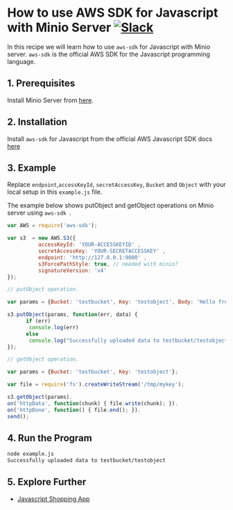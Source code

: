 # How to use AWS SDK for Javascript with Minio Server [![Slack](https://slack.minio.io/slack?type=svg)](https://slack.minio.io)

In this recipe we will learn how to use `aws-sdk` for Javascript with Minio server. `aws-sdk` is the official AWS SDK for the Javascript programming language.

## 1. Prerequisites

Install Minio Server from [here](http://docs.minio.io/docs/minio-quickstart-guide).

## 2. Installation

Install `aws-sdk` for Javascript from the official AWS Javascript SDK docs [here](http://docs.aws.amazon.com/AWSJavaScriptSDK/guide/)

## 3. Example

Replace ``endpoint``,``accessKeyId``, ``secretAccessKey``, ``Bucket`` and ``Object`` with your local setup in this ``example.js`` file.

The example below shows putObject and getObject operations on Minio server using `aws-sdk `.

```javascript
var AWS = require('aws-sdk');

var s3  = new AWS.S3({
          accessKeyId: 'YOUR-ACCESSKEYID' ,
          secretAccessKey: 'YOUR-SECRETACCESSKEY' ,
          endpoint: 'http://127.0.0.1:9000' ,
          s3ForcePathStyle: true, // needed with minio?
          signatureVersion: 'v4'
});

// putObject operation.

var params = {Bucket: 'testbucket', Key: 'testobject', Body: 'Hello from Minio!!'};

s3.putObject(params, function(err, data) {
      if (err)
       console.log(err)
      else   
       console.log("Successfully uploaded data to testbucket/testobject");
});

// getObject operation.

var params = {Bucket: 'testbucket', Key: 'testobject'};

var file = require('fs').createWriteStream('/tmp/mykey');

s3.getObject(params).
on('httpData', function(chunk) { file.write(chunk); }).
on('httpDone', function() { file.end(); }).
send();
```

## 4. Run the Program

```sh
node example.js
Successfully uploaded data to testbucket/testobject
```

## 5. Explore Further

* [Javascript Shopping App](https://github.com/minio/minio-js-store-app)
